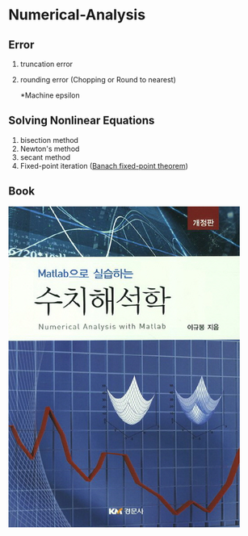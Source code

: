 # Numerical-Analysis

## Error
1. truncation error
2. rounding error (Chopping or Round to nearest)

   *Machine epsilon

## Solving Nonlinear Equations
1. bisection method
2. Newton's method
3. secant method
4. Fixed-point iteration ([Banach fixed-point theorem](https://en.wikipedia.org/wiki/Banach_fixed-point_theorem))


## Book
![img](https://github.com/cgh2797/Numerical-Analysis/blob/master/bookimg.jpg)
